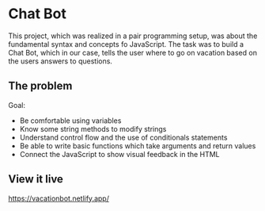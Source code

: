 # Chat Bot
This project, which was realized in a pair programming setup, was about the fundamental syntax and concepts fo JavaScript. The task was to build a Chat Bot, which in our case, tells the user where to go on vacation based on the users answers to questions.

## The problem

Goal:
- Be comfortable using variables
- Know some string methods to modify strings
- Understand control flow and the use of conditionals statements
- Be able to write basic functions which take arguments and return values
- Connect the JavaScript to show visual feedback in the HTML


## View it live
https://vacationbot.netlify.app/